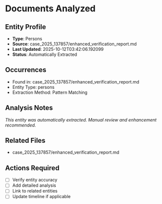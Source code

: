 # Documents Analyzed

## Entity Profile
- **Type**: Persons
- **Source**: case_2025_137857/enhanced_verification_report.md
- **Last Updated**: 2025-10-12T03:42:06.192099
- **Status**: Automatically Extracted

## Occurrences
- Found in: case_2025_137857/enhanced_verification_report.md
- Entity Type: persons
- Extraction Method: Pattern Matching

## Analysis Notes
*This entity was automatically extracted. Manual review and enhancement recommended.*

## Related Files
- case_2025_137857/enhanced_verification_report.md

## Actions Required
- [ ] Verify entity accuracy
- [ ] Add detailed analysis
- [ ] Link to related entities
- [ ] Update timeline if applicable
